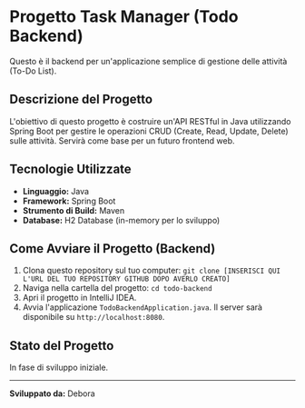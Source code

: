 # Progetto Task Manager (Todo Backend)

Questo è il backend per un'applicazione semplice di gestione delle attività (To-Do List).

## Descrizione del Progetto

L'obiettivo di questo progetto è costruire un'API RESTful in Java utilizzando Spring Boot per gestire le operazioni CRUD (Create, Read, Update, Delete) sulle attività. Servirà come base per un futuro frontend web.

## Tecnologie Utilizzate

* **Linguaggio:** Java
* **Framework:** Spring Boot
* **Strumento di Build:** Maven
* **Database:** H2 Database (in-memory per lo sviluppo)

## Come Avviare il Progetto (Backend)

1.  Clona questo repository sul tuo computer:
    `git clone [INSERISCI QUI L'URL DEL TUO REPOSITORY GITHUB DOPO AVERLO CREATO]`
2.  Naviga nella cartella del progetto:
    `cd todo-backend`
3.  Apri il progetto in IntelliJ IDEA.
4.  Avvia l'applicazione `TodoBackendApplication.java`. Il server sarà disponibile su `http://localhost:8080`.

## Stato del Progetto

In fase di sviluppo iniziale.

---

**Sviluppato da:** Debora